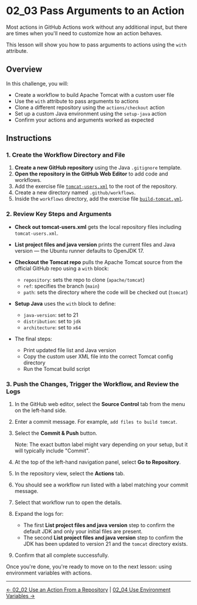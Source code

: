 # 02_03 Pass Arguments to an Action

Most actions in GitHub Actions work without any additional input, but there are times when you'll need to customize how an action behaves.

This lesson will show you how to pass arguments to actions using the `with` attribute.

## Overview

In this challenge, you will:

- Create a workflow to build Apache Tomcat with a custom user file
- Use the `with` attribute to pass arguments to actions
- Clone a different repository using the `actions/checkout` action
- Set up a custom Java environment using the `setup-java` action
- Confirm your actions and arguments worked as expected

## Instructions

### 1. Create the Workflow Directory and File

1. **Create a new GitHub repository** using the Java `.gitignore` template.
1. **Open the repository in the GitHub Web Editor** to add code and workflows.
1. Add the exercise file [`tomcat-users.xml`](./tomcat-users.xml) to the root of the repository.
1. Create a new directory named `.github/workflows`.
1. Inside the `workflows` directory, add the exercise file [`build-tomcat.yml`](./build-tomcat.yml).

### 2. Review Key Steps and Arguments

- **Check out tomcat-users.xml** gets the local repository files including `tomcat-users.xml`.
- **List project files and java version** prints the current files and Java version — the Ubuntu runner defaults to OpenJDK 17.
- **Checkout the Tomcat repo** pulls the Apache Tomcat source from the official GitHub repo using a `with` block:

  - `repository`: sets the repo to clone (`apache/tomcat`)
  - `ref`: specifies the branch (`main`)
  - `path`: sets the directory where the code will be checked out (`tomcat`)

- **Setup Java** uses the `with` block to define:

  - `java-version`: set to 21
  - `distribution`: set to `jdk`
  - `architecture`: set to `x64`

- The final steps:

  - Print updated file list and Java version
  - Copy the custom user XML file into the correct Tomcat config directory
  - Run the Tomcat build script

### 3. Push the Changes, Trigger the Workflow, and Review the Logs

1. In the GitHub web editor, select the **Source Control** tab from the menu on the left-hand side.
1. Enter a commit message. For example, `add files to build tomcat`.
1. Select the **Commit & Push** button.

    Note: The exact button label might vary depending on your setup, but it will typically include "Commit".

1. At the top of the left-hand navigation panel, select **Go to Repository**.
1. In the repository view, select the **Actions** tab.
1. You should see a workflow run listed with a label matching your commit message.
1. Select that workflow run to open the details.
1. Expand the logs for:

   - The first **List project files and java version** step to confirm the default JDK and only your initial files are present.
   - The second **List project files and java version** step to confirm the JDK has been updated to version 21 and the `tomcat` directory exists.

1. Confirm that all complete successfully.

Once you're done, you're ready to move on to the next lesson: using environment variables with actions.

<!-- FooterStart -->
---
[← 02_02 Use an Action From a Repository](../02_02_use_an_action_from_a_repository/README.md) | [02_04 Use Environment Variables →](../02_04_environment_variables/README.md)
<!-- FooterEnd -->